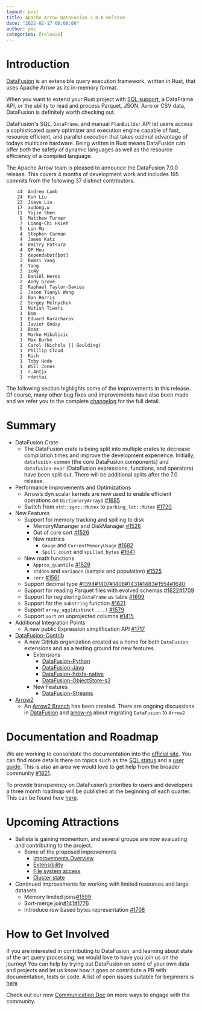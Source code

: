 ```yaml
---
layout: post
title: Apache Arrow DataFusion 7.0.0 Release
date: "2022-02-17 00:00:00"
author: pmc
categories: [release]
---
```

<!--
{% comment %}
Licensed to the Apache Software Foundation (ASF) under one or more
contributor license agreements.  See the NOTICE file distributed with
this work for additional information regarding copyright ownership.
The ASF licenses this file to you under the Apache License, Version 2.0
(the "License"); you may not use this file except in compliance with
the License.  You may obtain a copy of the License at

http://www.apache.org/licenses/LICENSE-2.0

Unless required by applicable law or agreed to in writing, software
distributed under the License is distributed on an "AS IS" BASIS,
WITHOUT WARRANTIES OR CONDITIONS OF ANY KIND, either express or implied.
See the License for the specific language governing permissions and
limitations under the License.
{% endcomment %}
-->

# Introduction

[DataFusion](https://arrow.apache.org/datafusion/) is an extensible query execution framework, written in Rust, that uses Apache Arrow as its in-memory format.

When you want to extend your Rust project with [SQL support](https://arrow.apache.org/datafusion/user-guide/sql/sql_status.html), a DataFrame API, or the ability to read and process Parquet, JSON, Avro or CSV data, DataFusion is definitely worth checking out.

DataFusion's  SQL, `DataFrame`, and manual `PlanBuilder` API let users access a sophisticated query optimizer and execution engine capable of fast, resource efficient, and parallel execution that takes optimal advantage of todays multicore hardware. Being written in Rust means DataFusion can offer *both* the safety of dynamic languages as well as the resource efficiency of a compiled language.

The Apache Arrow team is pleased to announce the DataFusion 7.0.0 release. This covers 4 months of development work
and includes 195 commits from the following 37 distinct contributors.

<!--
git log --pretty=oneline 5.0.0..6.0.0 datafusion datafusion-cli datafusion-examples | wc -l
     134

git shortlog -sn 5.0.0..6.0.0 datafusion datafusion-cli datafusion-examples | wc -l
      29

      Carlos and xudong963 are same individual
-->

```
    44  Andrew Lamb
    24  Kun Liu
    23  Jiayu Liu
    17  xudong.w
    11  Yijie Shen
     9  Matthew Turner
     7  Liang-Chi Hsieh
     5  Lin Ma
     4  Stephen Carman
     4  James Katz
     4  Dmitry Patsura
     4  QP Hou
     3  dependabot[bot]
     3  Remzi Yang
     3  Yang
     3  ic4y
     3  Daniël Heres
     2  Andy Grove
     2  Raphael Taylor-Davies
     2  Jason Tianyi Wang
     2  Dan Harris
     2  Sergey Melnychuk
     1  Nitish Tiwari
     1  Dom
     1  Eduard Karacharov
     1  Javier Goday
     1  Boaz
     1  Marko Mikulicic
     1  Max Burke
     1  Carol (Nichols || Goulding)
     1  Phillip Cloud
     1  Rich
     1  Toby Hede
     1  Will Jones
     1  r.4ntix
     1  rdettai
```

The following section highlights some of the improvements in this release. Of course, many other bug fixes and improvements have also been made and we refer you to the complete [changelog](https://github.com/apache/arrow-datafusion/blob/7.0.0/datafusion/CHANGELOG.md) for the full detail.

# Summary

- DataFusion Crate
  - The DataFusion crate is being split into multiple crates to decrease compilation times and improve the development experience. Initially, `datafusion-common` (the core DataFusion components) and `datafusion-expr` (DataFusion expressions, functions, and operators) have been split out. There will be additional splits after the 7.0 release.
- Performance Improvements and Optimizations
  - Arrow’s dyn scalar kernels are now used to enable efficient operations on `DictionaryArray`s [#1685](https://github.com/apache/arrow-datafusion/pull/1685)
  - Switch from `std::sync::Mutex` to `parking_lot::Mutex` [#1720](https://github.com/apache/arrow-datafusion/pull/1720)
- New Features
  - Support for memory tracking and spilling to disk
    - MemoryMananger and DiskManager [#1526](https://github.com/apache/arrow-datafusion/pull/1526)
    - Out of core sort [#1526](https://github.com/apache/arrow-datafusion/pull/1526)
    - New metrics
      - `Gauge` and `CurrentMemoryUsage` [#1682](https://github.com/apache/arrow-datafusion/pull/1682)
      - `Spill_count` and `spilled_bytes` [#1641](https://github.com/apache/arrow-datafusion/pull/1641)
  - New math functions
    - `Approx_quantile` [#1529](https://github.com/apache/arrow-datafusion/pull/1539)
    - `stddev` and `variance` (sample and population) [#1525](https://github.com/apache/arrow-datafusion/pull/1525)
    - `corr` [#1561](https://github.com/apache/arrow-datafusion/pull/1561)
  - Support decimal type [#1394](https://github.com/apache/arrow-datafusion/pull/1394)[#1407](https://github.com/apache/arrow-datafusion/pull/1407)[#1408](https://github.com/apache/arrow-datafusion/pull/1408)[#1431](https://github.com/apache/arrow-datafusion/pull/1431)[#1483](https://github.com/apache/arrow-datafusion/pull/1483)[#1554](https://github.com/apache/arrow-datafusion/pull/1554)[#1640](https://github.com/apache/arrow-datafusion/pull/1640)
  - Support for reading Parquet files with evolved schemas [#1622](https://github.com/apache/arrow-datafusion/pull/1622)[#1709](https://github.com/apache/arrow-datafusion/pull/1709)
  - Support for registering `DataFrame` as table [#1699](https://github.com/apache/arrow-datafusion/pull/1699)
  - Support for the `substring` function [#1621](https://github.com/apache/arrow-datafusion/pull/1621)
  - Support `array_agg(distinct ...)` [#1579](https://github.com/apache/arrow-datafusion/pull/1579)
  - Support `sort` on unprojected columns [#1415](https://github.com/apache/arrow-datafusion/pull/1415)
- Additional Integration Points
  - A new public Expression simplification API [#1717](https://github.com/apache/arrow-datafusion/pull/1717)
- [DataFusion-Contrib](https://github.com/datafusion-contrib)
  - A new GitHub organization created as a home for both `DataFusion` extensions and as a testing ground for new features.
    - Extensions
      - [DataFusion-Python](https://github.com/datafusion-contrib/datafusion-python)
      - [DataFusion-Java](https://github.com/datafusion-contrib/datafusion-java)
      - [DataFusion-hdsfs-native](https://github.com/datafusion-contrib/datafusion-hdfs-native)
      - [DataFusion-ObjectStore-s3](https://github.com/datafusion-contrib/datafusion-objectstore-s3)
    - New Features
      - [DataFusion-Streams](https://github.com/datafusion-contrib/datafusion-streams)
- [Arrow2](https://github.com/jorgecarleitao/arrow2)
  - An [Arrow2 Branch](https://github.com/apache/arrow-datafusion/tree/arrow2) has been created.  There are ongoing discussions in [DataFusion](https://github.com/apache/arrow-datafusion/issues/1532) and [arrow-rs](https://github.com/apache/arrow-rs/issues/1176) about migrating `DataFusion` to `Arrow2`

# Documentation and Roadmap

We are working to consolidate the documentation into the [official site](https://arrow.apache.org/datafusion).  You can find more details there on topics such as the [SQL status](https://arrow.apache.org/datafusion/user-guide/sql/index.html)  and a [user guide](https://arrow.apache.org/datafusion/user-guide/introduction.html#introduction). This is also an area we would love to get help from the broader community [#1821](https://github.com/apache/arrow-datafusion/issues/1821).

To provide transparency on DataFusion’s priorities to users and developers a three month roadmap will be published at the beginning of each quarter.  This can be found here [here](https://arrow.apache.org/datafusion/specification/roadmap.html).

# Upcoming Attractions

- Ballista is gaining momentum, and several groups are now evaluating and contributing to the project.
  - Some of the proposed improvements
    - [Improvements Overview](https://github.com/apache/arrow-datafusion/issues/1701)
    - [Extensibility](https://github.com/apache/arrow-datafusion/issues/1675)
    - [File system access](https://github.com/apache/arrow-datafusion/issues/1702)
    - [Cluster state](https://github.com/apache/arrow-datafusion/issues/1704)
- Continued improvements for working with limited resources and large datasets
  - Memory limited joins[#1599](https://github.com/apache/arrow-datafusion/issues/1599)
  - Sort-merge join[#141](https://github.com/apache/arrow-datafusion/issues/141)[#1776](https://github.com/apache/arrow-datafusion/pull/1776)
  - Introduce row based bytes representation [#1708](https://github.com/apache/arrow-datafusion/pull/1708)

# How to Get Involved

If you are interested in contributing to DataFusion, and learning about state of
the art query processing, we would love to have you join us on the journey! You
can help by trying out DataFusion on some of your own data and projects and let us know how it goes or contribute a PR with documentation, tests or code. A list of open issues suitable for beginners is [here](https://github.com/apache/arrow-datafusion/issues?q=is%3Aissue+is%3Aopen+label%3A%22good+first+issue%22)

Check out our new [Communication Doc](https://arrow.apache.org/datafusion/community/communication.html) on more
ways to engage with the community.
